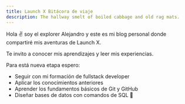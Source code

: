 ```yaml
---
title: Launch X Bitácora de viaje
description: The hallway smelt of boiled cabbage and old rag mats.
---
```


Hola ✌️  soy el explorer Alejandro y este es mi blog personal donde compartiré mis aventuras de Launch X.

Te invito a conocer mis aprendizajes y leer mis experiencias.

Para está nueva etapa espero:
- Seguir con mi formación de fullstack developer
- Aplicar los conocimientos anteriores
- Aprender los fundamentos básicos de Git y GitHub
- Diseñar bases de datos con comandos de SQL
🚀
